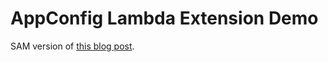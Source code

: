 # AppConfig Lambda Extension Demo

SAM version of [this blog post](https://aws.amazon.com/blogs/mt/introducing-aws-appconfig-lambda-extension-deploying-application-configuration-serverless/).

